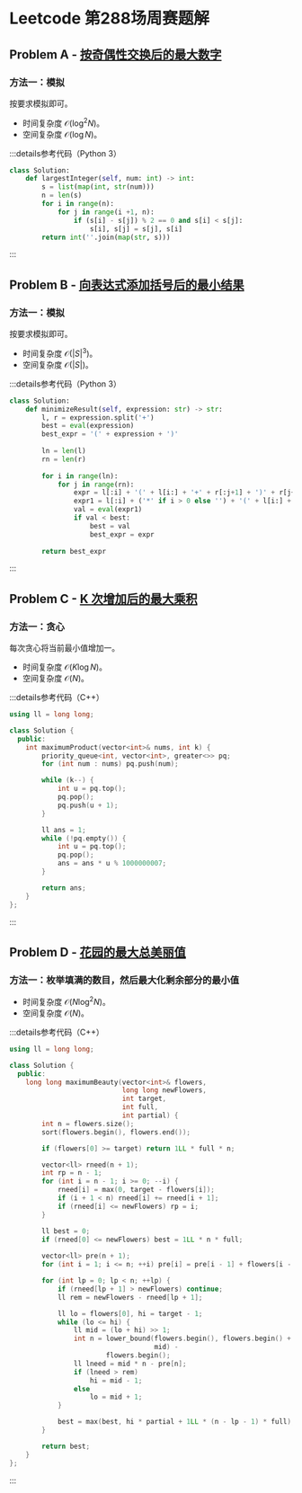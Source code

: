 # Leetcode 第288场周赛题解

## Problem A - [按奇偶性交换后的最大数字](https://leetcode.cn/problems/largest-number-after-digit-swaps-by-parity/)

### 方法一：模拟

按要求模拟即可。

- 时间复杂度 $\mathcal{O}(\log^2N)$。
- 空间复杂度 $\mathcal{O}(\log N)$。

:::details参考代码（Python 3）

```python
class Solution:
    def largestInteger(self, num: int) -> int:
        s = list(map(int, str(num)))
        n = len(s)
        for i in range(n):
            for j in range(i +1, n):
                if (s[i] - s[j]) % 2 == 0 and s[i] < s[j]:
                    s[i], s[j] = s[j], s[i]
        return int(''.join(map(str, s)))
```

:::

## Problem B - [向表达式添加括号后的最小结果](https://leetcode.cn/problems/minimize-result-by-adding-parentheses-to-expression/)

### 方法一：模拟

按要求模拟即可。

- 时间复杂度 $\mathcal{O}(|S|^3)$。
- 空间复杂度 $\mathcal{O}(|S|)$。

:::details参考代码（Python 3）

```python
class Solution:
    def minimizeResult(self, expression: str) -> str:
        l, r = expression.split('+')
        best = eval(expression)
        best_expr = '(' + expression + ')'
        
        ln = len(l)
        rn = len(r)
        
        for i in range(ln):
            for j in range(rn):
                expr = l[:i] + '(' + l[i:] + '+' + r[:j+1] + ')' + r[j+1:]
                expr1 = l[:i] + ('*' if i > 0 else '') + '(' + l[i:] + '+' + r[:j+1] + ')' + ('*' if j + 1 < rn else '') + r[j+1:]
                val = eval(expr1)
                if val < best:
                    best = val
                    best_expr = expr
        
        return best_expr
```

:::


## Problem C - [K 次增加后的最大乘积](https://leetcode.cn/problems/maximum-product-after-k-increments/)

### 方法一：贪心

每次贪心将当前最小值增加一。

- 时间复杂度 $\mathcal{O}(K\log N)$。
- 空间复杂度 $\mathcal{O}(N)$。

:::details参考代码（C++）

```cpp
using ll = long long;

class Solution {
  public:
    int maximumProduct(vector<int>& nums, int k) {
        priority_queue<int, vector<int>, greater<>> pq;
        for (int num : nums) pq.push(num);

        while (k--) {
            int u = pq.top();
            pq.pop();
            pq.push(u + 1);
        }

        ll ans = 1;
        while (!pq.empty()) {
            int u = pq.top();
            pq.pop();
            ans = ans * u % 1000000007;
        }

        return ans;
    }
};
```

:::

## Problem D - [花园的最大总美丽值](https://leetcode.cn/problems/maximum-total-beauty-of-the-gardens/)

### 方法一：枚举填满的数目，然后最大化剩余部分的最小值

- 时间复杂度 $\mathcal{O}(N\log^2N)$。
- 空间复杂度 $\mathcal{O}(N)$。

:::details参考代码（C++）

```cpp
using ll = long long;

class Solution {
  public:
    long long maximumBeauty(vector<int>& flowers,
                            long long newFlowers,
                            int target,
                            int full,
                            int partial) {
        int n = flowers.size();
        sort(flowers.begin(), flowers.end());

        if (flowers[0] >= target) return 1LL * full * n;

        vector<ll> rneed(n + 1);
        int rp = n - 1;
        for (int i = n - 1; i >= 0; --i) {
            rneed[i] = max(0, target - flowers[i]);
            if (i + 1 < n) rneed[i] += rneed[i + 1];
            if (rneed[i] <= newFlowers) rp = i;
        }

        ll best = 0;
        if (rneed[0] <= newFlowers) best = 1LL * n * full;
        
        vector<ll> pre(n + 1);
        for (int i = 1; i <= n; ++i) pre[i] = pre[i - 1] + flowers[i - 1];

        for (int lp = 0; lp < n; ++lp) {
            if (rneed[lp + 1] > newFlowers) continue;
            ll rem = newFlowers - rneed[lp + 1];

            ll lo = flowers[0], hi = target - 1;
            while (lo <= hi) {
                ll mid = (lo + hi) >> 1;
                int n = lower_bound(flowers.begin(), flowers.begin() + lp + 1,
                                    mid) -
                        flowers.begin();
                ll lneed = mid * n - pre[n];
                if (lneed > rem)
                    hi = mid - 1;
                else
                    lo = mid + 1;
            }

            best = max(best, hi * partial + 1LL * (n - lp - 1) * full);
        }

        return best;
    }
};
```

:::
